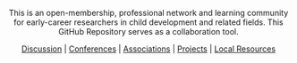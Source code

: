 <p align="center">
This is an open-membership, professional network and learning community for early-career researchers in child development and related fields. This GitHub Repository serves as a collaboration tool.
</p>
 
<p align="center">
 <a href="https://github.com/scools/Research-Network/projects/2?add_cards_query=is%3Aopen">Discussion</a> |
 <a href="https://github.com/scools/Research-Network/wiki/Conferences">Conferences</a> |
 <a href="https://github.com/scools/Research-Network/wiki/Resources">Associations</a> |
 <a href="https://github.com/scools/Research-Network/wiki/Projects">Projects</a> |
 <a href="https://github.com/scools/Research-Network/wiki/Resources-%7C-Policies">Local Resources</a>
<br><br>
</p>
